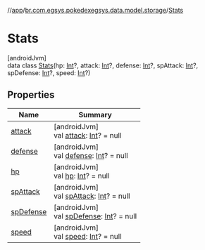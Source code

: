 //[app](../../../index.md)/[br.com.egsys.pokedexegsys.data.model.storage](../index.md)/[Stats](index.md)

# Stats

[androidJvm]\
data class [Stats](index.md)(hp: [Int](https://kotlinlang.org/api/latest/jvm/stdlib/kotlin/-int/index.html)?, attack: [Int](https://kotlinlang.org/api/latest/jvm/stdlib/kotlin/-int/index.html)?, defense: [Int](https://kotlinlang.org/api/latest/jvm/stdlib/kotlin/-int/index.html)?, spAttack: [Int](https://kotlinlang.org/api/latest/jvm/stdlib/kotlin/-int/index.html)?, spDefense: [Int](https://kotlinlang.org/api/latest/jvm/stdlib/kotlin/-int/index.html)?, speed: [Int](https://kotlinlang.org/api/latest/jvm/stdlib/kotlin/-int/index.html)?)

## Properties

| Name | Summary |
|---|---|
| [attack](attack.md) | [androidJvm]<br>val [attack](attack.md): [Int](https://kotlinlang.org/api/latest/jvm/stdlib/kotlin/-int/index.html)? = null |
| [defense](defense.md) | [androidJvm]<br>val [defense](defense.md): [Int](https://kotlinlang.org/api/latest/jvm/stdlib/kotlin/-int/index.html)? = null |
| [hp](hp.md) | [androidJvm]<br>val [hp](hp.md): [Int](https://kotlinlang.org/api/latest/jvm/stdlib/kotlin/-int/index.html)? = null |
| [spAttack](sp-attack.md) | [androidJvm]<br>val [spAttack](sp-attack.md): [Int](https://kotlinlang.org/api/latest/jvm/stdlib/kotlin/-int/index.html)? = null |
| [spDefense](sp-defense.md) | [androidJvm]<br>val [spDefense](sp-defense.md): [Int](https://kotlinlang.org/api/latest/jvm/stdlib/kotlin/-int/index.html)? = null |
| [speed](speed.md) | [androidJvm]<br>val [speed](speed.md): [Int](https://kotlinlang.org/api/latest/jvm/stdlib/kotlin/-int/index.html)? = null |
